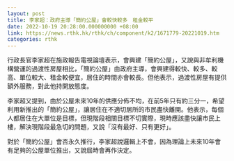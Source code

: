 ```yaml
---
layout: post
title: 李家超：政府主導「簡約公屋」會較快較多　租金較平
date: 2022-10-19 20:28:00.000000000 +08:00
link: https://news.rthk.hk/rthk/ch/component/k2/1671779-20221019.htm
categories: rthk
---
```


行政長官李家超在施政報告電視論壇表示，會興建「簡約公屋」，又說與非牟利機構營運的過渡性房屋相比，「簡約公屋」由政府主導，會興建得較快、較多、較高、單位較大、租金較便宜，居住的時間亦會較長。但他表示，過渡性房屋有提供額外服務，對此他持開放態度。

李家超又提到，由於公屋未來10年的供應分佈不均，在前5年只有約三分一，希望利用新推出的「簡約公屋」，讓居住在不適切居所的市民盡快離開。他表示，每個人都居住在大單位是目標，但現階段相關目標不切實際，現時應該盡快讓市民上樓，解決現階段最急切的問題，又說「沒有最好、只有更好」。

對於「簡約公屋」會否永久推行，李家超說邏輯上不會，因為理論上未來10年會有足夠的公屋單位推出，又說屆時會再作決定。
